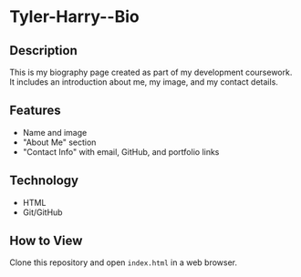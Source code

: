 # Tyler-Harry--Bio

## Description
This is my biography page created as part of my development coursework. It includes an introduction about me, my image, and my contact details.

## Features
- Name and image
- "About Me" section
- "Contact Info" with email, GitHub, and portfolio links

## Technology
- HTML
- Git/GitHub

## How to View
Clone this repository and open `index.html` in a web browser.
